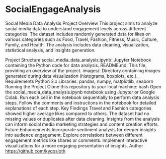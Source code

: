 # SocialEngageAnalysis
Social Media Data Analysis Project
Overview
This project aims to analyze social media data to understand engagement levels across different categories. The dataset includes randomly generated data for likes on various categories such as Food, Travel, Fashion, Fitness, Music, Culture, Family, and Health. The analysis includes data cleaning, visualization, statistical analysis, and insights generation.

Project Structure
social_media_data_analysis.ipynb: Jupyter Notebook containing the Python code for data analysis.
README.md: This file, providing an overview of the project.
images/: Directory containing images generated during data visualization (histograms, boxplots, etc.).
Requirements
Python 3.x
Libraries: pandas, numpy, matplotlib, seaborn
Running the Project
Clone this repository to your local machine:
bash
Open the social_media_data_analysis.ipynb notebook using Jupyter or Google Colab.
Run each cell in the notebook sequentially to perform data analysis steps.
Follow the comments and instructions in the notebook for detailed explanations of each step.
Key Findings
Travel and Fashion categories showed higher average likes compared to others.
The dataset had no missing values or duplicates after data cleaning.
Insights from the analysis can inform social media marketing strategies and content creation efforts.
Future Enhancements
Incorporate sentiment analysis for deeper insights into audience engagement.
Explore correlations between different engagement metrics like shares or comments.
Implement interactive visualizations for a more engaging presentation of insights.
Author
https://github.com/kygosloth
